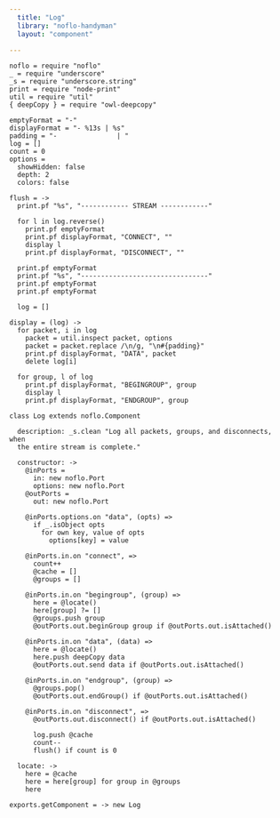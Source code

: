 ```yaml
---
  title: "Log"
  library: "noflo-handyman"
  layout: "component"

---
```


    noflo = require "noflo"
    _ = require "underscore"
    _s = require "underscore.string"
    print = require "node-print"
    util = require "util"
    { deepCopy } = require "owl-deepcopy"
    
    emptyFormat = "-"
    displayFormat = "- %13s | %s"
    padding = "-               | "
    log = []
    count = 0
    options =
      showHidden: false
      depth: 2
      colors: false
    
    flush = ->
      print.pf "%s", "------------ STREAM ------------"
    
      for l in log.reverse()
        print.pf emptyFormat
        print.pf displayFormat, "CONNECT", ""
        display l
        print.pf displayFormat, "DISCONNECT", ""
    
      print.pf emptyFormat
      print.pf "%s", "--------------------------------"
      print.pf emptyFormat
      print.pf emptyFormat
    
      log = []
    
    display = (log) ->
      for packet, i in log
        packet = util.inspect packet, options
        packet = packet.replace /\n/g, "\n#{padding}"
        print.pf displayFormat, "DATA", packet
        delete log[i]
    
      for group, l of log
        print.pf displayFormat, "BEGINGROUP", group
        display l
        print.pf displayFormat, "ENDGROUP", group
    
    class Log extends noflo.Component
    
      description: _s.clean "Log all packets, groups, and disconnects, when
      the entire stream is complete."
    
      constructor: ->
        @inPorts =
          in: new noflo.Port
          options: new noflo.Port
        @outPorts =
          out: new noflo.Port
    
        @inPorts.options.on "data", (opts) =>
          if _.isObject opts
            for own key, value of opts
              options[key] = value
    
        @inPorts.in.on "connect", =>
          count++
          @cache = []
          @groups = []
    
        @inPorts.in.on "begingroup", (group) =>
          here = @locate()
          here[group] ?= []
          @groups.push group
          @outPorts.out.beginGroup group if @outPorts.out.isAttached()
    
        @inPorts.in.on "data", (data) =>
          here = @locate()
          here.push deepCopy data
          @outPorts.out.send data if @outPorts.out.isAttached()
    
        @inPorts.in.on "endgroup", (group) =>
          @groups.pop()
          @outPorts.out.endGroup() if @outPorts.out.isAttached()
    
        @inPorts.in.on "disconnect", =>
          @outPorts.out.disconnect() if @outPorts.out.isAttached()
    
          log.push @cache
          count--
          flush() if count is 0
    
      locate: ->
        here = @cache
        here = here[group] for group in @groups
        here
    
    exports.getComponent = -> new Log
    

